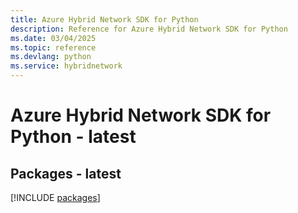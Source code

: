 ```yaml
---
title: Azure Hybrid Network SDK for Python
description: Reference for Azure Hybrid Network SDK for Python
ms.date: 03/04/2025
ms.topic: reference
ms.devlang: python
ms.service: hybridnetwork
---
```

# Azure Hybrid Network SDK for Python - latest
## Packages - latest
[!INCLUDE [packages](hybrid-network-index.md)]
